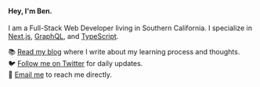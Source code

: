 #### Hey, I'm Ben.

I am a Full-Stack Web Developer living in Southern California. I specialize in [Next.js](https://github.com/vercel/next.js/), [GraphQL](https://graphql.org/), and [TypeScript](https://www.typescriptlang.org/). 

📚 [Read my blog](https://bnpne.io/) where I write about my learning process and thoughts.  
🐦 [Follow me on Twitter](https://twitter.com/home) for daily updates.  
💌 [Email me](bentppaine@gmail.com) to reach me directly.
